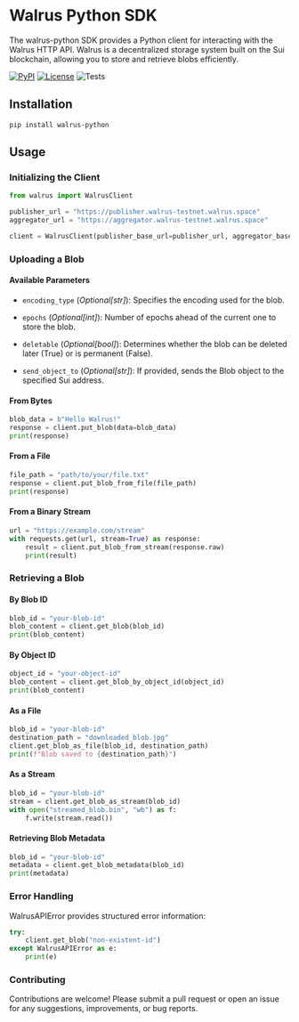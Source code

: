 # Walrus Python SDK 

The walrus-python SDK provides a Python client for interacting with the Walrus HTTP API. Walrus is a decentralized storage system built on the Sui blockchain, allowing you to store and retrieve blobs efficiently.

[![PyPI](https://img.shields.io/pypi/v/walrus-python.svg)](https://pypi.org/project/walrus-python/)
[![License](https://img.shields.io/pypi/l/walrus-python.svg)](https://pypi.org/project/walrus-python/)
![Tests](https://github.com/standard-crypto/walrus-python/actions/workflows/test.yml/badge.svg)

## Installation

```commandline
pip install walrus-python
```

## Usage

### Initializing the Client

```python
from walrus import WalrusClient

publisher_url = "https://publisher.walrus-testnet.walrus.space"
aggregator_url = "https://aggregator.walrus-testnet.walrus.space"

client = WalrusClient(publisher_base_url=publisher_url, aggregator_base_url=aggregator_url)
```


### Uploading a Blob

#### Available Parameters

- `encoding_type` (*Optional[str]*): Specifies the encoding used for the blob.

- `epochs` (*Optional[int]*): Number of epochs ahead of the current one to store the blob.

- `deletable` (*Optional[bool]*): Determines whether the blob can be deleted later (True) or is permanent (False).

- `send_object_to` (*Optional[str]*): If provided, sends the Blob object to the specified Sui address.

#### From Bytes

```python
blob_data = b"Hello Walrus!"
response = client.put_blob(data=blob_data)
print(response)
```

#### From a File

```python
file_path = "path/to/your/file.txt"
response = client.put_blob_from_file(file_path)
print(response)
```

#### From a Binary Stream

```python
url = "https://example.com/stream"
with requests.get(url, stream=True) as response:
    result = client.put_blob_from_stream(response.raw)
    print(result)
```

### Retrieving a Blob

#### By Blob ID

```python
blob_id = "your-blob-id"
blob_content = client.get_blob(blob_id)
print(blob_content)
```

#### By Object ID

```python
object_id = "your-object-id"
blob_content = client.get_blob_by_object_id(object_id)
print(blob_content)
```

#### As a File

```python
blob_id = "your-blob-id"
destination_path = "downloaded_blob.jpg"
client.get_blob_as_file(blob_id, destination_path)
print(f"Blob saved to {destination_path}")
```

#### As a Stream

```python
blob_id = "your-blob-id"
stream = client.get_blob_as_stream(blob_id)
with open("streamed_blob.bin", "wb") as f:
    f.write(stream.read())
```

#### Retrieving Blob Metadata

```python
blob_id = "your-blob-id"
metadata = client.get_blob_metadata(blob_id)
print(metadata)
```

### Error Handling

WalrusAPIError provides structured error information:

```python
try:
    client.get_blob("non-existent-id")
except WalrusAPIError as e:
    print(e)
```

### Contributing

Contributions are welcome! Please submit a pull request or open an issue for any suggestions, improvements, or bug reports.
